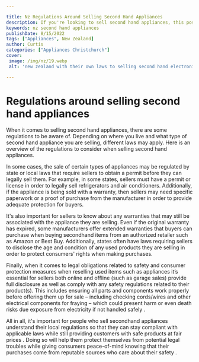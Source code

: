 ```yaml
---

title: Nz Regulations Around Selling Second Hand Appliances
description: If you're looking to sell second hand appliances, this post outlines the regulations to consider and why you should read it, so read on to find out more.
keywords: nz second hand appliances
publishDate: 8/15/2022
tags: ["Appliances", New Zealand]
author: Curtis
categories: ["Appliances Christchurch"]
cover: 
 image: /img/nz/19.webp
 alt: 'new zealand with their own laws to selling second hand electronics and appliances'

---
```


# Regulations around selling second hand appliances

When it comes to selling second hand appliances, there are some regulations to be aware of. Depending on where you live and what type of second hand appliance you are selling, different laws may apply. Here is an overview of the regulations to consider when selling second hand appliances. 

In some cases, the sale of certain types of appliances may be regulated by state or local laws that require sellers to obtain a permit before they can legally sell them. For example, in some states, sellers must have a permit or license in order to legally sell refrigerators and air conditioners. Additionally, if the appliance is being sold with a warranty, then sellers may need specific paperwork or a proof of purchase from the manufacturer in order to provide adequate protection for buyers. 

It's also important for sellers to know about any warranties that may still be associated with the appliance they are selling. Even if the original warranty has expired, some manufacturers offer extended warranties that buyers can purchase when buying secondhand items from an authorized retailer such as Amazon or Best Buy. Additionally, states often have laws requiring sellers to disclose the age and condition of any used products they are selling in order to protect consumers' rights when making purchases. 

Finally, when it comes to legal obligations related to safety and consumer protection measures when reselling used items such as appliances it’s essential for sellers both online and offline (such as garage sales) provide full disclosure as well as comply with any safety regulations related to their product(s). This includes ensuring all parts and components work properly before offering them up for sale – including checking cords/wires and other electrical components for fraying – which could present harm or even death risks due exposure from electricity if not handled safely  . 

All in all, it's important for people who sell secondhand appliances understand their local regulations so that they can stay compliant with applicable laws while still providing customers with safe products at fair prices . Doing so will help them protect themselves from potential legal troubles while giving consumers peace-of-mind knowing that their purchases come from reputable sources who care about their safety .